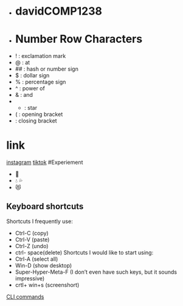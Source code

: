- # davidCOMP1238
- # Number Row Characters
- ! : exclamation mark
- @ : at
- \#\# : hash or number sign
- $ : dollar sign
- % : percentage sign
- ^ : power of
- & : and 
- * : star
- ( : opening bracket
-  : closing bracket
# link
[instagram](https://www.instagram.com/)
[tiktok](https://www.tiktok.com/login)
#Experiement
 - :kiss:
- :droplet: :sweat_drops:
- :heart_eyes_cat:
## Keyboard shortcuts
Shortcuts I frequently use: 
- Ctrl-C (copy)
- Ctrl-V (paste)
- Ctrl-Z (undo)
- ctrl- space(delete)
Shortcuts I would like to start using: 
- Ctrl-A (select all)
- Win-D (show desktop)
- Super-Hyper-Meta-F (I don’t even have such keys, but it sounds impressive)
- crtl+ win+s (screenshort)

[CLI commands](cli.md)
